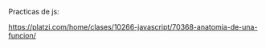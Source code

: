 

Practicas de js:

https://platzi.com/home/clases/10266-javascript/70368-anatomia-de-una-funcion/

